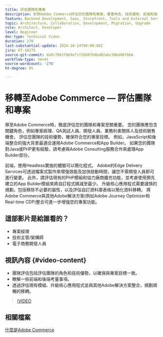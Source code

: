 ```yaml
---
title: 評估團隊和專案
description: 針對Adobe Commerce評估您的團隊和專案，著重角色、技術優勢、前端和後端考量因素，以便成功移轉。
feature: Backend Development, Saas, Storefront, Tools and External Services
topic: Architecture, Collaboration, Development, Migration, Upgrade
role: Architect, Developer
level: Beginner
doc-type: Technical Video
duration: 270
last-substantial-update: 2024-10-24T00:00:00Z
jira: KT-16275
source-git-commit: da9c7062f0b9ef1f26b07b9bd02abc306d06fbb6
workflow-type: tm+mt
source-wordcount: '278'
ht-degree: 0%

---
```



# 移轉至Adobe Commerce — 評估團隊和專案

移至Adobe Commerce時，徹底評估您的團隊和專案至關重要。 您的團隊應包含關鍵角色，例如專案經理、QA測試人員、開發人員、業務利害關係人及技術銷售機會。 評估您團隊的技術優勢，確保符合您的專案目標。 例如，JavaScript和後端整合的強大背景最適合運用Adobe Commerce和App Builder。 如果您的團隊對Java或PHP更有經驗，請考慮與Adobe Consulting服務合作來處理App Builder部分。

前端，使用Headless實施的體驗可以簡化程式。 Adobe的Edge Delivery Services可透過檔案式製作來增強效能及加快啟動時間，讓您不需開發人員即可進行變更。 此外，請評估現有的PHP模組和協力廠商擴充功能，並考慮使用預先建立的App Builder模組來將自訂程式碼減至最少。 升級核心應用程式需要謹慎的規劃，包括移除不必要的屬性，以及評估自訂資料庫表格以簡化資料移轉。 將Adobe Commerce與其他Adobe解決方案(例如Adobe Journey Optimizer和Real-time CDP)整合可進一步增強您的專案功能。

## 這部影片是給誰看的？

* 專案經理
* 技術主管/架構師
* 電子商務開發人員

## 視訊內容 {#video-content}

* 團隊評估包括評估團隊的角色和技術優勢，以確保與專案目標一致。
* 瞭解一些前端和後端考量事項。
* 透過評估現有模組、升級核心應用程式並與其他Adobe解決方案整合，規劃順暢的移轉。
 
>[!VIDEO](https://video.tv.adobe.com/v/3435682/?learn=on)

## 相關檔案

[什麼是Adobe Commerce](https://experienceleague.adobe.com/zh-hant/docs/commerce-admin/start/about)
